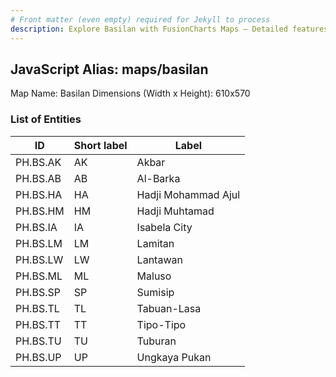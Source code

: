 ```yaml
---
# Front matter (even empty) required for Jekyll to process
description: Explore Basilan with FusionCharts Maps – Detailed features for seamless integration. Try now & enhance your data visualization today! 
---
```


## JavaScript Alias: maps/basilan

Map Name: Basilan
Dimensions (Width x Height): 610x570





### List of Entities

ID | Short label | Label
---|---|---|
PH.BS.AK | AK | Akbar
PH.BS.AB | AB | Al-Barka
PH.BS.HA | HA | Hadji Mohammad Ajul
PH.BS.HM | HM | Hadji Muhtamad
PH.BS.IA | IA | Isabela City
PH.BS.LM | LM | Lamitan
PH.BS.LW | LW | Lantawan
PH.BS.ML | ML | Maluso
PH.BS.SP | SP | Sumisip
PH.BS.TL | TL | Tabuan-Lasa
PH.BS.TT | TT | Tipo-Tipo
PH.BS.TU | TU | Tuburan
PH.BS.UP | UP | Ungkaya Pukan